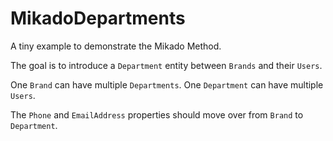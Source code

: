 # MikadoDepartments
A tiny example to demonstrate the Mikado Method.

The goal is to introduce a `Department` entity between `Brands` and their `Users`. 

One `Brand` can have multiple `Departments`. One `Department` can have multiple `Users`.

The `Phone` and `EmailAddress` properties should move over from `Brand` to `Department`.